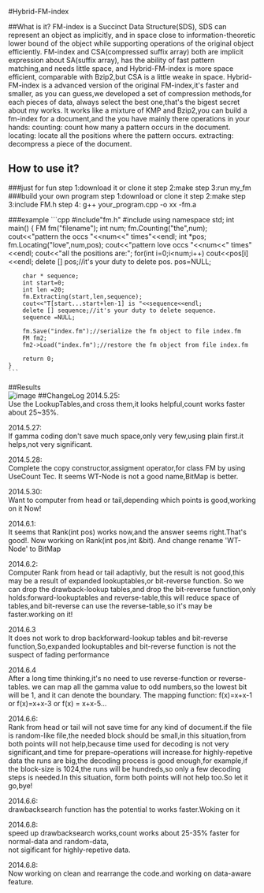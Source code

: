 #Hybrid-FM-index

##What is it?
	 FM-index is a Succinct Data Structure(SDS), SDS can represent an object as implicitly,
	 and in space close to information-theoretic lower bound of the object while 
	 supporting operations of the original object efficiently.
	 FM-index and CSA(compressed suffix array) both are implicit expression about SA(suffix array),
	 has the ability of fast pattern matching,and needs little space, and Hybrid-FM-index is more
	 space efficient, comparable with Bzip2,but CSA is a little weake in space.
	 Hybrid-FM-index is a advanced version of the original FM-index,it's faster and smaller,
	 as you can guess,we developed a set of compression methods,for each pieces of data,
	 always select the best one,that's the bigest secret about my works.
	 It works like a mixture of KMP and Bzip2,you can build a fm-index for a document,and the you 
	 have mainly there operations in your hands:
	 counting: count how many a pattern occurs in the document.
	 locating: locate all the positions where the pattern occurs.
	 extracting: decompress a piece of the document.
## How to use it?
###just for fun
	 step 1:download it or clone it
	 step 2:make
	 step 3:run my_fm
###build your own program
	 step 1:download or clone it
	 step 2:make
	 step 3:include FM.h
	 step 4: g++ your_program.cpp -o xx -fm.a

###example
	```cpp
	#include"fm.h"
	#include<iostream>
	using namespace std;
	int main()
	{
		FM fm("filename");
		int num;
		fm.Counting("the",num);
		cout<<"pattern the occs "<<num<<" times"<<endl;
		int *pos;
		fm.Locating("love",num,pos);
		cout<<"pattern love occs "<<num<<" times"<<endl;
		cout<<"all the positions are:";
		for(int i=0;i<num;i++)
			cout<<pos[i]<<endl;
		delete [] pos;//it's your duty to delete pos.
		pos=NULL;

		char * sequence;
		int start=0;
		int len =20;
		fm.Extracting(start,len,sequence);
		cout<<"T[start...start+len-1] is "<<sequence<<endl;
		delete [] sequence;//it's your duty to delete sequence.
    	sequence =NULL;

		fm.Save("index.fm");//serialize the fm object to file index.fm
		FM fm2;
		fm2->Load("index.fm");//restore the fm object from file index.fm

		return 0;
	}
	```

##Results  
![image](https://github.com/chenlonggang/Hybrid-FM-index/tree/master/pictures/class.png)
##ChangeLog
2014.5.25:   
Use the LookupTables,and cross them,it looks helpful,count works faster about 25~35%.  

2014.5.27:   
If gamma coding don't save much space,only very few,using plain first.it helps,not very significant.  

2014.5.28:   
Complete the copy constructor,assigment operator,for class FM by using UseCount Tec. It seems WT-Node is not a good name,BitMap is better.  

2014.5.30:  
Want to computer from head or tail,depending which points is good,working on it Now!

2014.6.1:  
It seems that Rank(int pos) works now,and the answer seems right.That's good!. Now working on Rank(int pos,int &bit).
And change rename 'WT-Node' to BitMap    

2014.6.2:  
Computer Rank from head or tail adaptivly, but the result is not good,this may be a result of expanded lookuptables,or bit-reverse function.
So we can drop the drawback-lookup tables,and drop the bit-reverse function,only holds:forward-lookuptables and reverse-table,this will reduce
space of tables,and bit-reverse can use the reverse-table,so it's may be faster.working on it!  

2014.6.3  
It does not work to drop backforward-lookup tables and bit-reverse function,So,expanded lookuptables and bit-reverse function is not the suspect of
fading performance  

2014.6.4  
After a long time thinking,it's no need to use reverse-function or reverse-tables. we can map all the gamma value to odd numbers,so the lowest bit will be 1,
and it can denote the boundary. The mapping function: f(x)=x+x-1 or f(x)=x+x-3 or f(x) = x+x-5...  

2014.6.6:  
Rank from head or tail will not save time for any kind of document.if the file is random-like file,the needed block should be small,in this situation,from 
both points will not help,because time used for decoding is not very significant,and time for prepare-operations will increase.for highly-repetive data the runs
are big,the decoding process is good enough,for example,if the block-size is 1024,the runs will be hundreds,so only a few decoding steps is needed.In this situation,
form both points will not help too.So let it go,bye!
	
2014.6.6:  
drawbacksearch function has the potential to works faster.Woking on it  

2014.6.8:  
speed up drawbacksearch works,count works about 25-35% faster for normal-data and random-data,  
not sigificant for highly-repetive data.  

2014.6.8:  
Now working on clean and rearrange the code.and working on data-aware feature.


